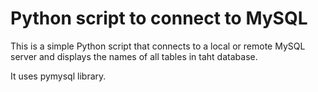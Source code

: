 # Python script to connect to MySQL

This is a simple Python script that connects to a local or remote MySQL server and displays the names of all tables in taht database.

It uses pymysql library.
